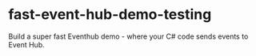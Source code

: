 # fast-event-hub-demo-testing
Build a super fast Eventhub demo - where your C# code sends events to Event Hub. 
